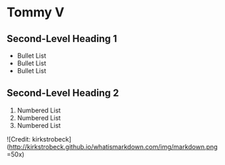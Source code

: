 # Tommy V

## Second-Level Heading 1
* Bullet List
* Bullet List
* Bullet List

## Second-Level Heading 2
1. Numbered List
1. Numbered List
1. Numbered List

![Credit: kirkstrobeck](http://kirkstrobeck.github.io/whatismarkdown.com/img/markdown.png =50x)
